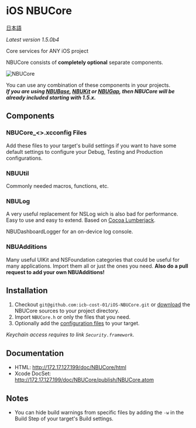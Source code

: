iOS NBUCore
===========  
[日本語](https://github.com/icb-cost-01/iOS-NBUCore/blob/master/README.jp.md)

_Latest version 1.5.0b4_

Core services for ANY iOS project

NBUCore consists of **completely optional** separate components.

![NBUCore](https://github.com/icb-cost-01/iOS-NBUCore/wiki/images/NBUCore.png)

You can use any combination of these components in your projects.  
__*If you are using [NBUBase](https://github.com/icb-cost-01/iOS-NBUBase),
[NBUKit](https://github.com/icb-cost-01/iOS-NBUKit) or [NBUGap](https://github.com/icb-cost-01/iOS-NBUGap),
then NBUCore will be already included starting with 1.5.x.*__

Components
----------

### NBUCore_<>.xcconfig Files

Add these files to your target's build settings if you want to have some default settings
to configure your Debug, Testing and Production configurations.

### NBUUtil

Commonly needed macros, functions, etc.

### NBULog

A very useful replacement for NSLog wich is also bad for performance.  
Easy to use and easy to extend. Based on [Cocoa Lumberjack](https://github.com/robbiehanson/CocoaLumberjack).

NBUDashboardLogger for an on-device log console.

### NBUAdditions

Many useful UIKit and NSFoundation categories that could be useful for many applications.
Import them all or just the ones you need. **Also do a pull request to add your own NBUAdditions!**

Installation
------------

1. Checkout `git@github.com:icb-cost-01/iOS-NBUCore.git` or [download](https://github.com/icb-cost-01/iOS-NBUCore/tags)
the NBUCore sources to your project directory.
2. Import `NBUCore.h` or only the files that you need.
3. Optionally add the [configuration files](#nbucore_xcconfig-files) to your target.

_Keychain access requires to link `Security.framework`._

Documentation
-------------

* HTML: http://172.17.127.199/doc/NBUCore/html
* Xcode DocSet: http://172.17.127.199/doc/NBUCore/publish/NBUCore.atom

Notes
-----

* You can hide build warnings from specific files by adding the <code>-w</code> in the Build Step of your target's Build settings.



